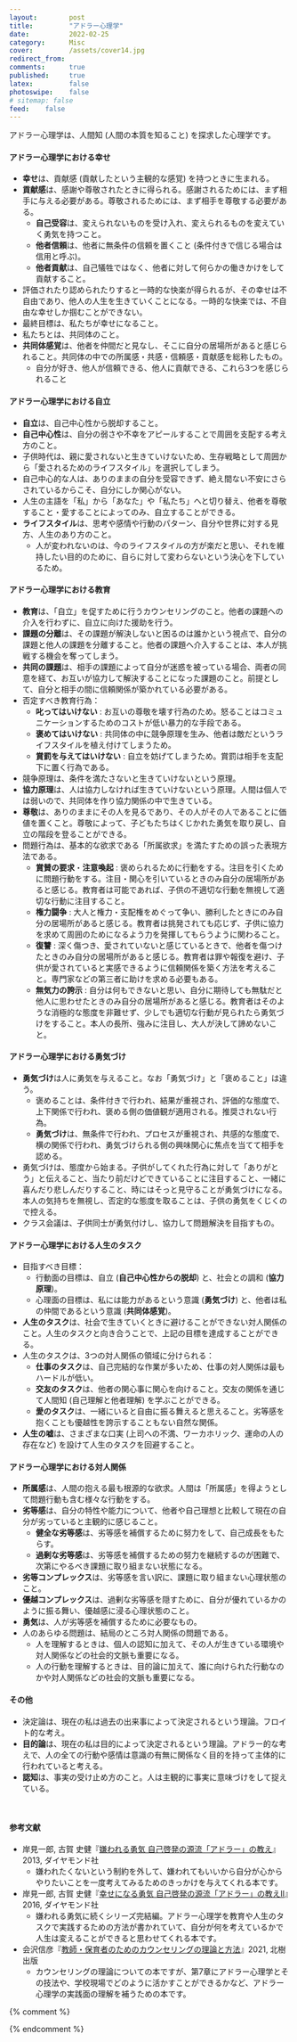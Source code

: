 ```yaml
---
layout:        post
title:         "アドラー心理学"
date:          2022-02-25
category:      Misc
cover:         /assets/cover14.jpg
redirect_from:
comments:      true
published:     true
latex:         false
photoswipe:    false
# sitemap: false
feed:    false
---
```


アドラー心理学は、人間知 (人間の本質を知ること) を探求した心理学です。

#### アドラー心理学における幸せ
- **幸せ**は、貢献感 (貢献したという主観的な感覚) を持つときに生まれる。
- **貢献感**は、感謝や尊敬されたときに得られる。感謝されるためには、まず相手に与える必要がある。尊敬されるためには、まず相手を尊敬する必要がある。
  - **自己受容**は、変えられないものを受け入れ、変えられるものを変えていく勇気を持つこと。
  - **他者信頼**は、他者に無条件の信頼を置くこと (条件付きで信じる場合は信用と呼ぶ)。
  - **他者貢献**は、自己犠牲ではなく、他者に対して何らかの働きかけをして貢献すること。
- 評価されたり認められたりすると一時的な快楽が得られるが、その幸せは不自由であり、他人の人生を生きていくことになる。一時的な快楽では、不自由な幸せしか掴むことができない。
- 最終目標は、私たちが幸せになること。
- 私たちとは、共同体のこと。
- **共同体感覚**は、他者を仲間だと見なし、そこに自分の居場所があると感じられること。共同体の中での所属感・共感・信頼感・貢献感を総称したもの。
  - 自分が好き、他人が信頼できる、他人に貢献できる、これら3つを感じられること

#### アドラー心理学における自立
- **自立**は、自己中心性から脱却すること。
- **自己中心性**は、自分の弱さや不幸をアピールすることで周囲を支配する考え方のこと。
- 子供時代は、親に愛されないと生きていけないため、生存戦略として周囲から「愛されるためのライフスタイル」を選択してしまう。
- 自己中心的な人は、ありのままの自分を受容できず、絶え間ない不安にさらされているからこそ、自分にしか関心がない。
- 人生の主語を「私」から「あなた」や「私たち」へと切り替え、他者を尊敬すること・愛することによってのみ、自立することができる。
- **ライフスタイル**は、思考や感情や行動のパターン、自分や世界に対する見方、人生のあり方のこと。
  - 人が変われないのは、今のライフスタイルの方が楽だと思い、それを維持したい目的のために、自らに対して変わらないという決心を下しているため。

#### アドラー心理学における教育
- **教育**は、「自立」を促すために行うカウンセリングのこと。他者の課題への介入を行わずに、自立に向けた援助を行う。
- **課題の分離**は、その課題が解決しないと困るのは誰かという視点で、自分の課題と他人の課題を分離すること。他者の課題へ介入することは、本人が挑戦する機会を奪ってしまう。
- **共同の課題**は、相手の課題によって自分が迷惑を被っている場合、両者の同意を経て、お互いが協力して解決することになった課題のこと。前提として、自分と相手の間に信頼関係が築かれている必要がある。
- 否定すべき教育行為：
  - **叱ってはいけない** : お互いの尊敬を壊す行為のため。怒ることはコミュニケーションするためのコストが低い暴力的な手段である。
  - **褒めてはいけない** : 共同体の中に競争原理を生み、他者は敵だというライフスタイルを植え付けてしまうため。
  - **賞罰を与えてはいけない** : 自立を妨げてしまうため。賞罰は相手を支配下に置く行為である。
- 競争原理は、条件を満たさないと生きていけないという原理。
- **協力原理**は、人は協力しなければ生きていけないという原理。人間は個人では弱いので、共同体を作り協力関係の中で生きている。
- **尊敬**は、ありのままにその人を見るであり、その人がその人であることに価値を置くこと。尊敬によって、子どもたちはくじかれた勇気を取り戻し、自立の階段を登ることができる。
- 問題行為は、基本的な欲求である「所属欲求」を満たすための誤った表現方法である。
  - **賞賛の要求**・**注意喚起** : 褒められるために行動をする。注目を引くために問題行動をする。注目・関心を引いているときのみ自分の居場所があると感じる。教育者は可能であれば、子供の不適切な行動を無視して適切な行動に注目すること。
  - **権力闘争** : 大人と権力・支配権をめぐって争い、勝利したときにのみ自分の居場所があると感じる。教育者は挑発されても応じず、子供に協力を求めて周囲のためになるよう力を発揮してもらうように関わること。
  - **復讐** : 深く傷つき、愛されていないと感じているときで、他者を傷つけたときのみ自分の居場所があると感じる。教育者は罪や報復を避け、子供が愛されていると実感できるように信頼関係を築く方法を考えること。専門家などの第三者に助けを求める必要もある。
  - **無気力の誇示** : 自分は何もできないと思い、自分に期待しても無駄だと他人に思わせたときのみ自分の居場所があると感じる。教育者はそのような消極的な態度を非難せず、少しでも適切な行動が見られたら勇気づけをすること。本人の長所、強みに注目し、大人が決して諦めないこと。

#### アドラー心理学における勇気づけ
- **勇気づけ**は人に勇気を与えること。なお「勇気づけ」と「褒めること」は違う。
  - 褒めることは、条件付きで行われ、結果が重視され、評価的な態度で、上下関係で行われ、褒める側の価値観が適用される。推奨されない行為。
  - **勇気づけ**は、無条件で行われ、プロセスが重視され、共感的な態度で、横の関係で行われ、勇気づけられる側の興味関心に焦点を当てて相手を認める。
- 勇気づけは、態度から始まる。子供がしてくれた行為に対して「ありがとう」と伝えること、当たり前だけどできていることに注目すること、一緒に喜んだり悲しんだりすること、時にはそっと見守ることが勇気づけになる。本人の気持ちを無視し、否定的な態度を取ることは、子供の勇気をくじくので控える。
- クラス会議は、子供同士が勇気付けし、協力して問題解決を目指すもの。

#### アドラー心理学における人生のタスク
- 目指すべき目標：
  - 行動面の目標は、自立 (**自己中心性からの脱却**) と、社会との調和 (**協力原理**)。
  - 心理面の目標は、私には能力があるという意識 (**勇気づけ**) と、他者は私の仲間であるという意識 (**共同体感覚**)。
- **人生のタスク**は、社会で生きていくときに避けることができない対人関係のこと。人生のタスクと向き合うことで、上記の目標を達成することができる。
- 人生のタスクは、3つの対人関係の領域に分けられる：
  - **仕事のタスク**は、自己完結的な作業が多いため、仕事の対人関係は最もハードルが低い。
  - **交友のタスク**は、他者の関心事に関心を向けること。交友の関係を通じて人間知 (自己理解と他者理解) を学ぶことができる。
  - **愛のタスク**は、一緒にいると自由に振る舞えると思えること。劣等感を抱くことも優越性を誇示することもない自然な関係。
- **人生の嘘**は、さまざまな口実 (上司への不満、ワーカホリック、運命の人の存在など) を設けて人生のタスクを回避すること。

#### アドラー心理学における対人関係
- **所属感**は、人間の抱える最も根源的な欲求。人間は「所属感」を得ようとして問題行動も含む様々な行動をする。
- **劣等感**は、自分の特性や能力について、他者や自己理想と比較して現在の自分が劣っていると主観的に感じること。
  - **健全な劣等感**は、劣等感を補償するために努力をして、自己成長をもたらす。
  - **過剰な劣等感**は、劣等感を補償するための努力を継続するのが困難で、次第にやるべき課題に取り組まない状態になる。
- **劣等コンプレックス**は、劣等感を言い訳に、課題に取り組まない心理状態のこと。
- **優越コンプレックス**は、過剰な劣等感を隠すために、自分が優れているかのように振る舞い、優越感に浸る心理状態のこと。
- **勇気**は、人が劣等感を補償するために必要なもの。
- 人のあらゆる問題は、結局のところ対人関係の問題である。
  - 人を理解するときは、個人の認知に加えて、その人が生きている環境や対人関係などの社会的文脈も重要になる。
  - 人の行動を理解するときは、目的論に加えて、誰に向けられた行動なのかや対人関係などの社会的文脈も重要になる。

#### その他
- 決定論は、現在の私は過去の出来事によって決定されるという理論。フロイト的な考え。
- **目的論**は、現在の私は目的によって決定されるという理論。アドラー的な考えで、人の全ての行動や感情は意識の有無に関係なく目的を持って主体的に行われていると考える。
- **認知**は、事実の受け止め方のこと。人は主観的に事実に意味づけをして捉えている。

<br>

#### 参考文献
- 岸見一郎, 古賀 史健『[嫌われる勇気 自己啓発の源流「アドラー」の教え](https://amzn.to/3KAFOCB)』2013, ダイヤモンド社
  - 嫌われたくないという制約を外して、嫌われてもいいから自分が心からやりたいことを一度考えてみるためのきっかけを与えてくれる本です。
- 岸見一郎, 古賀 史健『[幸せになる勇気 自己啓発の源流「アドラー」の教えII](https://amzn.to/3Geb1bV)』2016, ダイヤモンド社
  - 嫌われる勇気に続くシリーズ完結編。アドラー心理学を教育や人生のタスクで実践するための方法が書かれていて、自分が何を考えているかで人生は変えることができると思わせてくれる本です。
- 会沢信彦『[教師・保育者のためのカウンセリングの理論と方法](https://amzn.to/3M9JxI7)』2021, 北樹出版
  - カウンセリングの理論についての本ですが、第7章にアドラー心理学とその技法や、学校現場でどのように活かすことができるかなど、アドラー心理学の実践面の理解を補うための本です。


{% comment %}
<!--

---

## 『嫌われる勇気』

### 第１夜　トラウマを否定せよ

* 知られざる「第３の巨頭」
  - アドラー心理学は、オーストリア出身の精神科医のアルフレッド・アドラーが20世紀初頭に創設した心理学
  - アドラーは、フロイトやユングと並ぶ三大巨頭

* なぜ「人は変われる」なのか
  - 決定論は、現在の私は過去の出来事によって決定されるという理論
  - 決定論では、原因が結果を支配するため、現在と未来は全て過去の出来事によって決定済みで変えることはできない
  - **目的論**は、現在の私は目的によって決定されるという理論
  - 目的論では、目的が結果を支配するため、現在と未来を変えることができる

* トラウマは、存在しない
  - アドラー心理学は、トラウマを明確に否定している
  - 決定論では、過去のトラウマが現在の私を苦しめていると解釈する
    - 例：虐待を受けて社会に適合できないから、引きこもる
  - **目的論**では、現在の私の生きる目的のために、過去の経験にトラウマという意味を与えたと解釈する
    - 例：家族から丁寧に慎重に扱われたいという目的のために、引きこもりを続けている

* 人は怒りを捏造する
  - 目的論に従うと、怒るという行為は「原因があったから怒る」ではなく、「相手よりも優位に立ちたい目的のために怒る」と解釈する
  - 優位に立ちたい（マウントを取りたい）という目的のために、怒りという感情を捏造したと解釈する

* 過去に支配されない生き方
  - 現在の私のあり方は、過去の出来事への意味付け（解釈の内容）によって決まる
  - フロイト的な原因論に縛られてはいけない

* ソクラテスとアドラー
  - ソクラテスは、著作を1冊も残さなかったが、アテナイの人々と議論を重ねた。弟子のプラトンは、その哲学を著作という形で後世に残した
  - アドラーは、著述活動に関心を示さず、ウィーンのカフェで人々と対話したり、ディスカッションをすることを好んだ
  - 答えは誰かに教えてもらうものではなく、自分の手で導き出すもの

* あなたは「このまま」でいいのか
  - 幸せを実感できていないなら、一歩前に踏み出す必要がある
  - 大切なのはなにが与えられているかではなく、与えられたものをどう使うか

* あなたの不幸は、あなた自身が「選んだ」もの
  - 目的論に従うと、現在の私の目的のために、不幸であることを選んだと解釈する

* 人は常に「変わらない」という決心をしている
  - **ライフスタイル**は、アドラー心理学で性格や気質、人生のあり方のこと。広い意味で世界や自分のことをどう見ているかを表す
  - 人が変われないのは、今のライフスタイルの方が楽だと思い、それを維持したい目的のために、自らに対して変わらないという決心を下しているため

* あなたの人生は「いま、ここ」で決まる
  - ライフスタイルを変えるためには勇気が必要
  - 今後の人生をどう生きるかの意思決定に、これまでの人生の出来事は関係ない

### 第２夜 すべての悩みは対人関係

* なぜ自分のことが嫌いなのか
  - 目的論に従うと、人間関係で傷つくことを避けるために、自分のことを嫌いになる
  - 可能性の中に生きること（もし〇〇だったら〜と考えること）は、失敗や傷つくことを避けるための目的になる
  - 勇気づけは、今の自分を受け入れて前に進む勇気を与えるアプローチのこと

* すべての悩みは「対人関係の悩み」である
  - 個人だけで完結する悩みは存在しない
  - 全ての問題は人間関係に帰着する

* 劣等感は、主観的な思い込み
  - 問題点だと思っている部分への意味付けと、価値の与え方という主観的な解釈によって。劣等感が生まれる

* 言い訳としての劣等コンプレックス
  - **優越性の追求**は、向上したいと願うことや、理想の状態を追求すること
  - **劣等感**は、理想に到達していない自分に対する感覚
  - 劣等感は、努力や成長の促進剤になる場合もある
  - コンプレックスは、複雑に絡み合った倒錯的な（本来とは反対の）心理状態のこと
  - **劣等コンプレックス**は、劣等感を言い訳として使う心理状態のこと
    - 例：どうせ頑張ったところで、と思って諦めてしまうこと
  - 見かけの因果律は、本来因果関係がないところに重大な因果関係の意味付けをすること。自らを納得させるために使う
  - 目的論に従うと、学歴が低いから成功できないのではなく、失敗したくないという目的のために成功をしないことを選んでいると解釈する。
  - 失敗するのが怖い、努力をしたくない、趣味の時間を犠牲にしてまで変わりたくない、などのライフスタイルを変える勇気がないため、多少の不満や不自由があっても成功しないことを目的とした方が楽と感じる

* 自慢する人は、劣等感を感じている
  - 劣等感がある時に、欠如した部分を埋める努力と成長をする勇気がないと、劣等コンプレックスになってしまう
  - **優越コンプレックス**は、劣等コンプレックスから抜けるために、自分が優れているかのように振る舞い優越感に浸ること
    - 自分が特別な存在であるかのように見せつける
    - 経歴詐称や、過度なブランド信仰、自分の手柄の自慢したがる人、過去の栄光にすがる人
  - 自分を大きく見せる人は、他人の価値観や他人の人生を生きている
  - 不幸自慢は、不幸であることによって特別であろうとすること

* 人生は他者との競争ではない
  - 優越性の追求は、競争ではなく、自ら一歩前に踏み出す意思 (勇気) のこと
  - 健全な劣等感は、他人との比較ではなく、理想の自分との比較から生まれる

* 「お前の顔を気にしているのはお前だけ」
  - 競争をする限り、対人関係の悩みから逃れられない
  - 実際は周りは自分を気にしていない

* 権力争いから復讐へ
  - 権力争いを通じて、気に食わない相手を屈服させるために、相手を非難・挑発していると解釈する
  - 権力争いで勝ったとしても復讐が始まる
    - 例：親を困らせる目的のために問題行為をする

* 非を認めることは「負け」じゃない
  - 目先の勝ち負けではなく、自分を正して自分を変えるために、負けるという選択をする

* 直面する「人生のタスク」をどう乗り越えるか
  - **行動面の目標**は、**自立すること(自己中心性からの脱却)**と、**社会と調和して暮らせること(協力原理)**
  - **心理面の目標**は、**私には能力があるという意識(勇気づけ)**と、**人々は私の仲間であるという意識(共同体感覚)** を持つこと
  - 行動面と心理面の目標は、人生のタスクと向き合うことで達成できる
  - 人生のタスクは、仕事のタスクと交友のタスクと愛のタスクをまとめたもの
    - 人生のタスクは、全て対人関係に帰着する

* 赤い糸と頑強な鎖
  - 仕事のタスクは、自己完結的な作業が多いため、仕事の対人関係は最もハードルが低い
  - 交友のタスクは、仕事のような強制力がないため、仕事のタスクよりもハードルが高い
  - 愛のタスクは、一緒にいると自由に振る舞えると思えること。劣等感を抱くことも優越性を誇示することもない自然な関係

* 「人生の噓」から目を逸らすな
  - 目的論に従えば、Aさんとの対人関係を回避するために、Aさんの欠点を後から見つけていると解釈する
  - **人生の嘘**は、さまざまな口実を設けて人生のタスクを回避しようとする状態のこと

* 所有の心理学から使用の心理学へ
  - なにが与えられているかではなく、与えられたものをどう使うか
  - 所有の心理学は、フロイト的な原因論であり、決定論に帰着する
  - 使用の心理学は、アドラー心理学で、全てはその人が決めている
  - 自らのライフサイクルは、自分の手で選ぶことができる

### 第３夜 他者の課題を切り捨てる

* 承認欲求を否定する
  - アドラー心理学では、他人から承認を求めることを明確に否定している

* 「あの人」の期待を満たすために生きてはいけない
  - 他人からの承認を求めるのは賞罰教育の影響によるもの
  - 我々は他人の期待を満たすために生きているのではない
  - 他人からの評価ばかり気にしていると、他人の人生を生きることになる

* 「課題の分離」とはなにか
  - **課題の分離**は、問題点があるときに、その問題点や課題は誰のものかという視点から、他人の課題には踏み込まないようにする
  - 自分の課題に他人が入ってくることで、人間関係のトラブルが発生する
  - 課題を回避する選択によってもたらされる結末を引き受けるのは誰か？と問うことで誰の課題なのかを明確にする
  - 他人の課題に踏み込むのは、世間体や見栄、支配欲などの自分の目的のため
  - 「あなたのため」と言いながら実は私のためにやっているという欺瞞
  - 変わることを強制しても反発されるだけ
  - 自分を変えることができるのは自分だけ

* 他者の課題を切り捨てよ
  - 相手が希望通りに動かなくても信じること・愛すること
  - 他人の課題を抱えないことで自由に生きることができる

* 対人関係の悩みを一気に解消する方法
  - 自分の信じる最善の道を選ぶこと
  - その選択をどう評価するかは他人の課題で、自分はどうすることもできない
  - 他人の視線が気になる、他人の評価が気になる、などの承認欲求を求めて止まない人は、課題の分離ができていない
  - 目的論に従えば、嫌な上司だから仕事ができないではなく、仕事をしたくないから嫌な上司を作り出していると解釈する（人生の嘘の一種）
  - 他人の課題には介入せず、自分の課題には介入させないことが、対人関係の悩みを解消するための視点になる

* 「ゴルディオスの結び目」を断て
  - 課題の分離は、対人関係の問題解消のための入口にすぎない
  - 対人関係の見返りに縛られてはいけない
  - 他者の課題に介入した方がその時点では問題が早く解決するかもしれないが、課題を取り上げられた人は何も学ばなくなり、人生のタスクに立ち向かう勇気がなくなってしまう
  - 困難に直面することを教えられなかった子供たちは、あらゆる困難を避けようとするだろう
  - アドラー心理学は、原因論とトラウマも否定し、目的論で解釈し、全ての悩みは対人関係に帰着すると考え、承認欲求を求めない

* 承認欲求は不自由を強いる
  - 他者の期待に応えるように生きるのは、自分の人生を他人任せにしているので、楽に感じる
  - 自分の道を自分で決めようとすれば、当然迷いが出る
  - 他者からの承認を選ぶのか、それとも承認なき自由の道を選ぶのか
  - 承認欲求によって誰からも嫌われたくないと考え、他者の期待や評価を気にするのは、生きる道しるべになるかもしれないが、これは非常に不自由な生き方

* ほんとうの自由とはなにか
  - 傾向性は、本能的・衝動的な欲望のこと。他者から嫌われたくないと思う欲望など
  - 傾向性を満足させることが自由ではない
  - **自由とは、他者から嫌われること**
    - 全ての悩みは対人関係に帰着するが、一人で生きることはできない
    - 他者から嫌われないように生き、承認欲求を満たすことは不自由な生き方
    - 自由に生きたいのであれば、他人に嫌われるというコストが伴う
    - 他者の評価を気にせず、他者から嫌われることを恐れず、承認されないと言う不安も恐れないことで、自分の生き方を貫くことができる

* 対人関係のカードは、「わたし」が握っている
  - 目的論に従えば、その人と関わりたくないから、その人の欠点や自身の過去のトラウマを持ち出していると解釈する
  - 課題の分離において、他人を操作することはできないことを念頭に置く
  - 承認欲求を求めなければ、関係改善のカードは常に私自身が握っている

### 第４夜 世界の中心はどこにあるか

* 個人心理学と全体論
  - アドラー心理学の正式名称は、個人心理学 (Individual Psychology)
  - 個人 (Individual) は、分割できないという意味を持つ
  - アドラー心理学では、身体の症状と心（精神）を切り離して考えることはしない
  - 全体論は、人間をこれ以上分割できない存在として捉え、「全体としての私」を考えること

* 対人関係のゴールは「共同体感覚」
  - **共同体感覚** (Soscial Interest) は、他者を仲間と見なしてそこに自分に居場所があると感じられること
  - アドラー心理学の「共同体」は、家庭、学校、職場、地域社会だけではなく、国家や人類や、時間軸における過去から未来、動植物や無生物も含まれる
  - 自己への執着 (Self Interest) を他者への関心 (Social Interest) に切り替える

* なぜ「わたし」にしか関心がないのか
  - 課題の分離ができていないと承認欲求に囚われてしまう
  - 承認欲求に囚われている人は、自己中心的である
  - 「私に関心がある」は言い換えれば「他者からどう見られているかを気にしている」ことになる

* あなたは世界の中心ではない
  - 他者は私のために何かをしてくれる人ではない
  - 他者はあなたの期待を満たすために生きているのではない
  - あなたは共同体の一部であって中心ではない
  - 所属感は、共同体に対して積極的にコミットすることで得られる。つまり、人生のタスクに立ち向かうこと
  - 共同体へコミットするには、私は他者に何を与えられるかを考える必要がある

* より大きな共同体の声を聴け
  - 共同体の範囲は、無限大になることができる
  - 自分が所属している共同体よりも、もっと別の共同体があり、もっと大きな共同体があることを認識すべき
  - 対人関係の中で困難にぶつかったときは、より大きな共同体の声を聴くこと
    - 例：学校の共同体のコモンセンス (共通感覚) で物事を判断せず、人間社会などのより大きな共同体のコモンセンスに従う

* 叱ってはいけない、褒めてもいけない
  - 褒める行為には、能力のある人が能力のない人に下す評価という側面がある（無意識に上下関係を作っている）
  - 叱る行為も同様に上下関係を作っている
  - 褒めることも叱ることも、人を操作することが目的にある
  - アドラー心理学では、あらゆる縦の関係を否定し、全ての対人関係を横の関係とすることを提唱している

* 「勇気づけ」というアプローチ
  - 対人関係を縦の関係で捉え、相手を自分より低く見ていると、他者の課題に介入してしまう
  - 介入ではなく援助をする
    - 例：「勉強しなさい」や「良い大学に行きなさい」は他者の課題への介入
    - 例：自分は勉強ができると自信を持たせ、自分の力で課題に立ち向かっていけるように働きかけるのは援助
  - 馬を水辺に連れて行くことはできるが、水を飲ませることはできない、というアプローチをとる
  - **勇気づけ**は、横の関係に基づく援助のこと
  - 褒められることで、自分には能力がないという考えを形成してしまう
  - 褒めてもらうことに喜びを感じるのは、縦の関係に満足し、自分には能力がないことを認めているのと同じ
  - 褒めてもらうことが目的になると、他者の評価や価値観に合わせた不自由な生き方になる

* 自分には価値があると思えるために
  - 横の関係に基づいて感謝の言葉を伝えること
  - 縦の関係に基づいた他者の評価はしないこと
  - 感謝の言葉を聞いたとき、他者に貢献できたと感じることができる
  - 私は共同体にとって有益だと思えたときに、自らの価値を感じることができる
  - 自分に価値があることを自覚できたときに、勇気を持つことができる

* ここに存在しているだけで、価値がある
  - 他者の価値は、何をしたかという行為で見るのではなく、そこに存在していることに価値がある
  - つまり、生きているだけで誰かの役に立っている

* 人は「わたし」を使い分けられない
  - 人に応じて縦の関係と横の関係を使い分けることはできない
  - 意識の上では対等であること
  - 場の空気を読んで縦の関係に従事することは、自身の責任を回避しようとする無責任な行動

### 第5夜 「いま、ここ」を真剣に生きる

* 過剰な自意識が、自分にブレーキをかける
  - まずは私について理解する。次に対人関係を考える。最後に大きな共同体が見えてくる
  - 人は誰でも他者への関心より、自分への関心を持っている
  - 自意識過剰になると、失敗することが怖くなり、躊躇してしまう

* 自己肯定ではなく、自己受容
  - 自己への執着を他者への関心に切り替え、共同体感覚を持てるようになること
  - そのために必要なのが、自己受容と、他者信頼、他者貢献の3つ
  - 自己肯定は、できないのに「私はできる」と暗示をかけること
    - 自己肯定は、優越コンプレックスにつながる発想で、自らに嘘をつく生き方
  - **自己受容**は、できない自分を受け入れた上でどうすれば良いかを考えること
  - 自己受容では、変えられるものと変えられないものを見極め、変えられるものに注目する
  - 変えられないものを受け入れ、変えられるものは変えていく勇気を持つこと

* 信用と信頼はなにが違うのか
  - **信用**は、条件付きで信じること
  - **信頼**は、無条件で信じること
  - 信頼の対義語は懐疑
  - 懐疑による対人関係や性悪説からは、前向きな対人関係を築くことはできない
  - **他者信頼**に基づいて無条件の信頼を置くことで、深い関係を築くことができる

* 仕事の本質は、他者への貢献
  - **他者貢献**は、仲間である他者に対して何らかの働きかけをして貢献すること
  - 他者貢献は自己犠牲ではない
  - 社会に過度に適応した人は、自分の人生を犠牲にしてしまう
  - 労働は金銭を稼ぐ手段ではなく、共同体にコミットし、他者貢献をすること

* 若者は大人よりも前を歩いている
  - 他者が私に何をしてくれるかではなく、私が他者に何をできるかを考え、実践すること
  - ライフスタイルを変えるためには、それまで生きてきた年数の半分が必要になる
  - 縦の関係に従属することなく、嫌われることを恐れないで、自由に進む

* ワーカホリックは人生の嘘
  - 対人関係の中で不愉快な思いにさせられることがあっても、攻撃してくるその人に問題があるだけで、みんなが悪いわけではない
  - 神経病的なライフスタイルを持った人は、「みんな」「いつも」「全て」といった言葉を使いがち
  - 人生の調和を欠いた生き方は、物事の一部分だけを見て全体を判断する生き方
  - ワーカホリック（仕事中毒）の人は、仕事を口実に他の責任を回避している

* 人はいま、この瞬間から幸せになることができる
  - 人にとって最大の不幸は、自分を好きになれないこと
  - その解決策は、私は共同体にとって有益である、私は誰かの役に立っていると思い、自らに価値があることを実感させること
  - 他者貢献は、目に見える貢献ではなくても構わない。主観的な感覚である「貢献感」を持てれば良い
  - つまり、**幸福とは貢献感**である
  - 承認欲求は、貢献感を得るための手近な手段だが、承認欲求を通して得られた貢献感には自由がない
  - 共同体感覚を持つことで、自己受容や他者信頼、他者貢献ができ、自由を選びながら貢献感を得ることができる

* 「特別な存在」でありたい人が進む、ふたつの道
  - 多くの子供たちは、最初の時点で特別によくあろうとする
  - 具体的には、親の言うことを守り、社会性を持った振る舞いをし、勉強などに精を出すことで、親から認めてもらおうとする
  - 特別によくあることができなかった場合、特別に悪くあろうとする
  - 問題行為をし、他者の注目を集め、普通の状態から脱するのは、特別な存在になるため
  - 安直な優位性の追求は、健全な努力を回避したまま他者の注目を集めようとすること

* 普通であることの勇気
  - **自己受容**は、普通である自分を受け入れること
  - わざわざ自らの優越性を誇示する必要はない

* 人生とは連続する刹那である
  - 人生は点の連続
  - 我々は今ここにしか生きることができない
  - 人生は線ではない。キャリア設計や計画的な人生を進むことはできない

* ダンスするように生きる
  - いつも目の前の課題に取り組み、そしてふと周りを見渡した時にこんなところまで来たのかと気付かされる
  - 今この瞬間をダンスするように生き、今ここが充実していればそれで良い
  - 人生に目的地は存在しない

* 「いま、ここ」に強烈なスポットライトを当てよ
  - 過去にどんなことがあったかは、今ここの自分には関係ない
  - 未来にどんなことが起こるかは、今ここで考える必要はない
  - 今できることを真剣かつ丁寧にやっていく

* 人生最大の嘘
  - 人生最大の嘘は、今ここを真剣に生きないこと
  - 今ここから目を背け、過去と未来に囚われているのは、人生の嘘

* 無意味な人生に「意味」を与えよ
  - 一般的な人生の意味はない。人生の意味はあなたが自分自身に与えるもの



---

## 『幸せになる勇気』

### 第１部　悪いあの人、かわいそうなわたし

* アドラー心理学は宗教なのか
  - **宗教**は、物語によって世界を説明する
  - **哲学**は、抽象の概念によって世界を説明しようとする

* 教育の目標は「自立」である
  - アドラー心理学では、カウンセリングのことを治療ではなく再教育と呼ぶ
  - カウンセラーは、教育者である。逆も然り
  - 教育は、自立を促すためのもの
  - 教育者のすべきことは、他者の課題への介入でなく、自立に向けた援助
  - **人間知**は、人間の本性を知り、人間としてのあり方を理解するための知識
  - 人間知は、他者と交わる対人関係の実践から学ぶしかない

* 尊敬とは「ありのままにその人を見る」こと
  - 教育、指導、援助は**自立させる**という目標を持つ
  - 教える側が教えられる側を尊敬することで、良好な対人関係が生まれ、伝えたい言葉も届く
  - **尊敬**とは、ありのままにその人を見るであり、その人がその人であることに価値を置くこと
  - 尊敬によって、子どもたちはくじかれた勇気を取り戻し、自立の階段を登り始める

* 「他者の関心事」に関心を寄せよ
  - 他人への関心は、共同体感覚という概念とより具体的に説明した言葉
  - 他者への関心は、他者の関心事に関心を寄せることから始まる
  - 教育者が価値があると思っているものを、子供に押し付けてはいけない
  - 他者の目で見て、他者の耳で聞き、他者の心で感じること

* もしも「同じ種類の心と人生」を持っていたら
  - 我々は自らが意味付けした主観的な世界で生きている
  - 「世界がどうであるか」ではなく「世界をどう見るか」
  - **共感**は、他者の立場に立って想像すること
  - 共感は、他者に寄り添うときの技術・態度

* 勇気は伝染し、尊敬も伝染する
  - 自分が身をもって尊敬することを実践して、生徒に尊敬を教える
  - 臆病は伝染し、勇気も伝染する
  - 尊敬は、あらゆる対人関係の第一歩

* 「変われない」ほんとうの理由
  - 変われないのは、本当は変わりたくないから
  - どんなに苦しくともこのままでいいのだと思いたいと思ってしまう
  - 現状を肯定するために、不幸だった過去をも肯定するようになってしまう

* あなたの「いま」が過去を決める
  - 歴史は、時の権力者の正当性を証明するために作られた本
  - 人は私という物語の作者であり、今の私の正当性を証明するために、自由自在に書き換えられていく
  - 目的に合う出来事だけを選択し、目的に反する出来事は消去している

* 悪いあの人、かわいそうなわたし
  - 不幸に彩られた過去を自ら必要としている人は、過去やトラウマに縛られてしまう
  - カウンセリングで使う三角柱には「悪いあの人」「かわいそうな私」「これからどうするか」の3つの言葉が書かれている
  - 一般的な相談は「悪いあの人」か「かわいそうな私」の2つしかない

* アドラー心理学に「魔法」はない
  - 相談に対して同調すれば、一時的な癒しは得られるが、本質の解決にはつながらない
  - これからどうするかを考え、建設的な尊敬に基づく人間知の心理学


### 第２部　なぜ「賞罰」を否定するのか

* 教室は民主主義国家である
  - 学級のルールは、主権者たる生徒たちの合議に基づいて制定すること
  - 先生の独断でルールを制定すると、反発が出る

* 叱ってはいけない、ほめてもいけない
  - その行為が良くないことだと知らない場合がある
  - 攻撃性や残虐性ではなく、無知がもたらした罪も存在する
  - 知らないのであれば教えれば良い。そこに叱責の言葉は不要

* 問題行動の「目的」はどこにあるか
  - 問題行動の第一段階は「**賞賛の要求**」
    - 良いことを行うではなく、褒めてもらうことが目的になってしまう
    - 褒めてくれなければ適切な行動をしない
    - 罰を与える人がいなければ不適切な行動もする
  - 問題行動の第二段階は「**注意喚起**」
    - 褒められなくてもいいから、とにかく目立とうとする
    - できない子を演じることで注目を集め、特別な地位を得ようとする

* わたしを憎んでくれ！　見捨ててくれ！
  - 問題行動の第三段階は「**権力争い**」
    - 親や教師を汚い言葉で罵って挑発する。反抗する
    - 挑発に乗って同じ土俵に立ってはいけない
  - 問題行動の第四段階は「**復讐**」
    - 私を認めてくれなかった、愛してくれなかった人への復讐
    - 愛してくれないなら、憎悪という感情で私を注目してほしい
    - ストーカー行為は典型的な復讐の例
    - 自傷行為や引きこもりも復讐の一種
  - 問題行動の第五段階は「**無能の証明**」
    - 頑張って失敗するくらいなら、最初からできるはずがないと諦めた方が楽と思う
    - 自分が無能であることを証明し、愚者を演じ、何事にも無気力になり、課題に取り組まなくなる
    - 一言目は「僕は馬鹿だから」

* 「罰」があれば、「罪」はなくなるか
  - 怒られても、叱れれるような特別なことをしたという達成感が生まれる

* 暴力という名のコミュニケーション
  - 喧嘩の原因ではなく、喧嘩の目的に注目し、これからどうするかを考えること
  - 暴力は、コミュニケーションをめんどくさがり、議論に勝ち目がないときの最後の選択

* 怒ることと叱ることは、同義である
  - 生徒と言葉でコミュニケーションすることを煩わしく感じ、手っ取り早く服従させようとして叱っている
  - 暴力的な力の行使によって相手を押さえつけようとするのは、怒ることも叱ることも同じ
  - 叱る行為の方が、善いことをしているという意識がある分、悪質だと言える
  - 親や教育者は、裁判官の立場を放棄すること
  - 教育者はカウンセラーであり、カウンセリングは再教育のこと
  - 叱責を受けたとしても、コミュニケーションを取ることを回避するために叱るという手段を選んでいる、と解釈する

* 自分の人生は、自分で選ぶことができる
  - 我々は能力が足りないのではなく、能力を使う勇気が足りていない
  - **自立**とは、自分の理性を使う勇気を持つこと
  - 他者の指示を仰いで生きていた方が楽に感じてしまう
  - 周囲の大人は、自分の支配下に置いておくために、自立しないように手を尽くす
  - その結果、自分では何も決められない子供になってしまう
  - 親や教育者は、子供や生徒との縦の関係を崩されないようにするために、無意識的に生徒に自立されることが恐いと感じている
  - 子供を支配するのは、自らの保身のため
  - 教育では、常に子供たちの「自立」という目標を掲げてないといけない
  - カウンセリングするときは、相談者を「依存」と「無責任」の地位に置かないように注意する
    - 依存：先生のおかげで改善しました、というのは本当の意味での教育には失敗している
  - 生徒からの感謝を期待せず、生徒の自立に貢献できたという貢献感を持つことが、教育の中の幸せになる
  - 教育者のあるべき姿：
    - 子供たちの決断を尊重し、その決断を援助すること
    - いつでも援助する用意があることを伝え、近すぎない、援助ができる範囲で見守ること
    - 自分の人生や日々の行いは、全て自分で決定するものだと教えること
    - 決めるために必要な知識や経験があれば、それを提供すること
    - 自分の人生は自分で選ぶことができる、ということを教えること


### 第３部　競争原理から協力原理へ

* 「ほめて伸ばす」を否定せよ
  - 褒めることは能力のある人が能力のない人に下す評価であり、その目的は操作である

* 褒賞が競争を生む
  - 民主主義が確立されていない共同体では、善悪のあらゆるルールがリーダーの一存によって決定する
  - 独裁的なリーダが受け入れられるのは、苛烈な賞罰が存在するから
  - 人々は褒められることと叱られないことを目的として従っているだけ
  - 褒めることによって、共同体は褒章をめざした競争原理に支配されてしまう
  - 子供たちは「他者は全て敵である」というライフスタイルを身につけてしまう

* 共同体の病
  - 民主主義的な共同体は、競争原理ではなく協力原理に基づいて運営される
  - 「人々は私の仲間である」というライフスタイルを身につける
  - **協力原理**は、横の関係に基づく民主主義の心理学

* 人生は「不完全」からはじまる
  - 子供時代は必ず劣等感を抱えて生きている
  - 心理面でのやりたいことと、肉体面でのできることにギャップがあるため
  - 人間はその弱さゆえに共同体を作り、協力関係の中に生きている

* 「わたしであること」の勇気
  - アドラー心理学では、人間の抱える最も根源的な欲求は「所属感」
  - 私の価値を他者に決めてもらうことは依存である
  - 私の価値を自ら決定することは自立である
  - 人と違うことに価値をおかず、私であることに価値を置くことが個性となる

* その問題行動は「あなた」に向けられている
  - アドラー心理学では、人間のあらゆる言動を対人関係の中で考える
  - 全ての言動にはそれが向けられる相手が存在する

* なぜ人は「救世主」になりたがるのか
  - おさらい：
    - 叱ってはいけない。叱ることは互いの尊敬を壊す行為だから。怒りや叱責は、コミュニケーションコストの低い未熟で暴力的な手段である
    - 褒めてはいけない。褒めることは共同体の中に競争原理を生み、他者は敵であるというライフスタイルを植え付けてしまうから
    - 賞罰を与えてはいけない。自立を妨げてしまうから。賞罰は相手を自分の支配下に置こうとする行為であり、それに頼るのは心のどこかで相手の自立を恐れている
  - 他者を救うことによって自らが救われようとすることは、優越コンプレックスの一種であり、「メサイア・コンプレックス」と呼ばれる

* 教育とは「仕事」ではなく「交友」
  - 職業人として相手と向き合うのではなく、一人の友人として向き合う


### 第４部　与えよ、さらば与えられん

* すべての喜びもまた、対人関係の喜びである
  - 全ての悩みは、対人関係の悩みである
  - 社会の中で衝突、競争、嫉妬、孤独、劣等感などの様々な苦悩にさらされる
  - しかし、全ての喜びもまた、対人関係の喜びである
  - だから人生のタスクに立ち向かわなければならない
  - 他者の目で見て、他者の耳で聞き、他者の心で感じることを学ぶ
  - 交友の関係を通して人間知を学び、潜在的に持っている共同体感覚を掘り起こす

* 「信用」するか？「信頼」するか？
  - 仕事の関係は信用の関係（条件付きで信じること）、交友の関係は信頼の関係（条件なしで信じること）
  - 尊敬していない相手のことは信頼できない。尊敬することは信頼することである

* なぜ「仕事」が、人生のタスクになるのか
  - 仕事は、地球という厳しい自然環境を生き抜くための生産手段
  - 人類は身体的劣等性を補完するために「分業」という生存戦略を取っている
  - 分業をするために社会を形成している。つまり、仕事は対人関係の課題である
  - 他者と分業するためには、その人のことを信じなければならない

* いかなる職業にも貴賤はない
  - 分業社会においては「利己」を極めると、結果として「利他」につながっていく
    - 自分の得意なスキルや専門技術を高めて、分業システムに貢献する
    - 建設的なギブ・アンド・テイクが働いている
  - 分業システムでは、利己心 (他人より自分の利益を優先する心) を追求した先に、他者貢献が存在する
  - 全ての仕事は、共同体の誰かがやらないといけないため、職業に貴賎 (優劣) はない
  - **人間の価値**は、どんな仕事に従事しているかではなく、その仕事にどんな態度で取り組むかによって決まる

* 大切なのは「与えられたものをどう使うか」
  - 出会いや仲間に恵まれていないのではなく、ただ仲間を作ろうとしていないだけ
  - どんな相手であっても尊敬を寄せて信じることはできる。できないのは勇気が足りないだけ

* あなたに親友は何人いるか
  - 対人関係を築かないのは、傷つくことを避けているだけ
  - **親友**とは、無条件の信頼を寄せられる人のこと

* 先に「信じる」こと
  - 信じることは、何でも鵜呑みにすることではない
  - 嘘をついてしまうその人ごと信じること
  - 人は自分のことを信じてくれる人の言葉しか信じないため

* 人と人とは、永遠にわかり合えない
  - 自分を愛することができなければ、他者を愛することはできない
  - 自分を信じることができなければ、他者を信じることはできない
  - 自己中心的な人は、ありのままの自分を受容できず、絶え間ない不安にさらされているからこそ、自分にしか関心がない
  - 自分を好きになることができないから、他者を信じることができず、交友の関係に踏み出せずにいる
  - 他者をコントロールすることはできない。他者がどうするかは他者の課題だから
  - 人間は互いに分かり合えない存在だからこと信じるしかない

* 人生は「なんでもない日々」が試練となる
  - 他者を仲間だと見なす意識である共同体感覚を育てることで争いを防ぐことができる、とアドラーは人間を信じた
  - 世界から争いをなくしたければ、まずは自分自身が争いから解放されなければならない
  - 人間にとっての試験や決断は、何でもない日々が試練であり、今ここの日常に大きな決断を求められている

* 与えよ、さらば与えられん
  - 他者に無条件の信頼を寄せること、他者を尊敬すること、は与える行為である
  - 与えることをしないで、与えてもらうことばかりを求めるのは、物乞いのように金銭的に困窮しているように、心が困窮しているから
  - 心の貧しい人間にならないために、心を豊かに保ち、その蓄えを他者に与えること
  - 他者からの尊敬を待つのではなく、自らが尊敬を寄せ、信頼を寄せなければならない


### 第５部　愛する人生を選べ

* 愛は「落ちる」ものではない
  - 世間一般で語られる愛とアドラー心理学の愛は異なる
  - 世間一般の愛：
    - 崇高にして穢れを許さない相手を神格化するような愛 (神の愛)
    - 性的な欲動に駆られた動物的な愛 (動物の愛)
    - 自らの遺伝子を次代に残すための生物学的な愛 (動物の愛)
  - 世間一般の愛に足りないものは「人間の愛」
  - **愛**は、意志の力によって何もないところから築き上げるからこそ、愛のタスクは最も困難
  - 自分にとって一番大切なはずの課題を、運命や本能などの意志や努力の外にあると見なして、直視していない
  - 落ちる愛は、所有欲や征服欲と本質的には同じ

* 「愛される技術」から「愛する技術」へ
  - 他者から愛されることは難しいが、他者を愛することはその何倍も難しい課題

* 愛とは「ふたりで成し遂げる課題」である
  - 一人で成し遂げる課題や仲間と成し遂げる仕事については、教育を受けている
  - しかし、二人で成し遂げる課題については、教育を受けていない（それを成し遂げる技術を学んでいない）
  - 二人で成し遂げるものとは、幸福である

* 人生の「主語」を切り換えよ
  - 仕事の関係では、私の幸せを突き詰めると、結果として誰かの幸せにつながっていく
  - 交友の関係では、無条件に信じてひたすら与える利他的な態度によって信頼を集めて、結果として自分の幸せにつながる
  - 愛の関係とは、不可分な私たちの幸せを築き上げること
  - 愛は、利己的でもなく、利他的でもない
  - 「わたし」や「あなた」よりも上位の概念である「わたしたち」が人生の主語となる

* 自立とは、「わたし」からの脱却である
  - 生まれた時は、自分は世界の中心にいると考える
  - 子ども時代は、己の弱さによって大人たちを支配している
  - 多くの大人たちも、自分の弱さや不幸、傷、不遇なる環境、トラウマを武器として、他者をコントロールしようと目論みている
  - 原則として子どもたちは身体的・経験的に劣等であるため、己の弱さをアピールすることで周囲の大人を支配する生存戦略をとっている
  - しかし、いつまでも世界の中心にはいられない。世界と和解し、自分は世界の一部だと理解しなければならない
  - **自立**とは、**自己中心性からの脱却**である
  - 「甘やかされた子ども」というライフサイクルから脱却しなければならない
  - 愛は「わたし」だった人生の主語を「わたしたち」に変える。つまり、愛によって「わたし」から解放され、自立を果たすことができる
  - 「わたしたち」は二人から共同体全体に、そして人類全体までその範囲を広げていくことが共同体感覚

* その愛は「誰」に向けられているのか
  - 子ども時代は、わたしの命は親が握っており、見捨てられたら死んでしまう
  - つまり、わたしは親に愛されてこそ、生きていくことができる
  - 自らのライフスタイルを選択するとき、「いかにすれば愛されるか」になってしまう
  - 命に直結した生存戦略として「愛されるためのライフスタイル」を選択してしまう
  - いかに他者からの注目を集め、いかにすれば世界の中心に立てるかを模索する、非常に自己中心的なライフスタイル
  - **自立**とは、人生への態度やライフスタイルによって決まる。他者を愛することは、自立になる

* どうすれば親の愛を奪えるのか
  - 末っ子は、兄弟と比較すると勝ち目はないので、みんなと違うことに価値を置く
  - 第一子は、既存の権力におさまろうとする保守的で、未来について悲観的なライフスタイルを持つ
  - 第二子は、革命的で、既存の権力を転覆することに価値を置く
  - 一人っ子は、ライバルとなる兄弟はいないが、父親をライバル視してしまう
    - さらに、いつか自分にも弟や妹が生まれ、この地位を脅かされるのではないかという不安に怯えて暮らす
    - 両親はたった一人の子供に過大な重圧をかけて、苦しめてしまう
  - いずれも承認欲求によるもの
  - 自分で選んだ道でさえ「他者から認められること」を目的とした「他者の望む私」の人生かもしれない
  - 与えられる愛の支配から抜け出すには、自らの愛を持つ以外に手はない
  - 愛されることを待つのではなく、自らの意思で誰かを愛すること

* 人は「愛すること」を恐れている
  - 相手が自分のことをどう思っているか関係なしに愛すること
  - 愛に担保を求めるのは、傷つくに違いないと思い、惨めな思いをするに違いないと確信しているから
  - 自らの劣等感を、課題を解決しない言い訳に使っている（劣等コンプレックス）
  - 課題を分離して、愛することは自分の課題、相手が自分の愛にどう応えるかは他者の課題と考える
  - 「私のことが好きな人のことが好き」というのは、この人は私を愛してくれるか、という側面でしか人を見ていない
  - そのような自己中心的な欲求に応えてくれるのは両親だけ

* 運命の人は、いない
  - 尊敬と愛は、強要することができない
  - 運命の人を求めるのは、全ての候補者を排除したいから。人と関係を保つための最大限の勇気が足りないから
  - 運命という可能性の中に生きている。運命の人に出会えば全てが上手くいくはずだと

* 愛とは「決断」である
  - **結婚**とは、対象を選ぶことではなく、自らの生き方を選ぶこと
  - 結婚を決意することは、あらかじめ定められた運命ではなく、運命だと信じることを決断しただけ
  - **運命**とは、自らの手で作り上げるもの
  - 後で振り返ってみたときに、運命と言えるだけの関係を築き上げること
  - 目の前のパートナーと今をダンスするように生き、その踊った軌跡のことを人は運命と呼ぶ

* ライフスタイルを再選択せよ
  - 結婚の決断は、幸せになりたいから
  - この人を愛したならば、自分はもっと幸せになれる、と考える
  - もっと言えば、「わたしの幸せ」を超えた「わたしたちの幸せ」を求める心
  - 「幸せになりたい」ではなく「楽になりたい」という気持ちは存在していないか
  - 愛する者が背負う責任を回避し、恋愛の果実だけを貪る、刹那的な享楽的な愛をしていないか
  - わずかな勇気しか持っていないと、わずかにしか愛することができない
  - 愛する勇気が持てないと、子供時代の愛されるライフスタイルに留まろうとする
  - 愛する勇気とは「幸せになる勇気」
  - 「楽をしたい」「楽になりたい」で生きている人は、つかの間の快楽を得ることはあっても、本当の幸せを掴むことはできない
  - 他者を愛することによってのみ、**自己中心性から解放**される
  - 他者を愛することによってのみ、**自立**を成し得る
  - 他者を愛することによってのみ、**共同体感覚**にたどり着く
  - 愛を知り、「わたしたち」を主語に生きるようになれば、生きているだけで貢献しあえるような、人類の全てを包括した「わたしたち」を実感できる
  - 愛し、自立し、人生を選べ

* シンプルであり続けること
  - 世界はシンプルであり、人生もシンプルである
  - しかし、シンプルであり続けることは難しい。そこではなんでもない日々が試練となる
  - 最大のターニングポイントは最初の一歩
  - 本当に試されるのは、歩み続けることの勇気
  - 愛することに疲れ、愛される人生を求めたくなるかもしれない
  - その時は、時代に合わせて考え方を合わせていけば良い（テーラリングすること）

* あたらしい時代をつくる友人たちへ
  - 現実として、我々は別れるために出会う
  - 全ての出会いと全ての対人関係において、ただひたすら最良の別れに向けた不断の努力をすること
  - 最良の別れと思える関係を築くために、今ここを真剣に生きること
  - 未来が見えないことは、未来に無限の可能性があるということ
  - 未来が見えないからこそ、運命の主人になれる



----

## 『マンガでやさしくわかる 認知行動療法』

### 認知行動療法
- **認知**は、人によって異なる事実の捉え方・受け止め方のこと
- 認知行動療法は、認知に対して働きかけることで、気持ちを楽にしたり、ストレスを軽減させる治療方法
- 普通の人は、ネガティブな受け止め方をしても、少し後で落ち着いてみると、別の角度から考えることができる
- 事実の受け止め方は、自分の状態に依存する
- ABCモデル：
  - A (Activating Event) は、事実 (状況や出来事)
  - B (Automatic Thought) は、自動思考。この時点で良い悪いなどの評価をしている
  - C (Consequence) は、結果としての感情や行動
- 認知の種類：
  - 自動思考 : その時々で瞬間的に自然に浮かぶ考え
  - 背景としての前提やルール : 日常の行動や発想の基準となるもの。軽い思い込み
  - 中核概念 (スキーマ) : 自分の経験を意味付けようとする土台となるもの。価値観
- 認知を変えてもストレスを無くすことはできない。しかし、嫌な出来事の影響を小さくして、ストレスを減らすことはできる
- 「自分の心の調整力を鍛える」とも言い換えられる
- 認知行動療法の進み方は、状況を整理し、状態を観察し、考え方のクセをつかみ、考え方を変化させ、行動を変化させる

### 自分の気持ちや考えを整理する
- 自分を客観的に俯瞰して見るには、練習が必要
- 特に感情が動いた時に、状況確認シートに記録して整理する
  - 状況・出来事 (事実)、考え (認知)、気持ち (感情)、行動、感覚 (身体反応) に分けて整理する
- 不安に気づき、その不安と上手に付き合うことで、なぜ不安が出てきているかがわかるようになる
- 過去の状況や自分の反応を振り返ることによって、自分の反応を予想して修正することができる
- 自分を客観的に俯瞰することで、苦しみから一歩離れることができる
- セルフモニタリングすることで、状況への対処ができる
- 良い目標は5つのポイント (SMART) を押さえている：
  - S (Specific) : 特定の、具体的な
  - M (Measurable) : 達成度を測定できる
  - A (Able) : 実現可能
  - R (Relevant) : 自分の問題と関連していて、意味を感じられる
  - T (Timed) : 実行する期間、タイミング、頻度
- スモールステップ (できることを少しずつ積み上げていく方法) で、ゆっくりと進める

### 考え方の癖をつかんで新しい考えを手に入れる
- **認知の歪み**は、考え方の傾向や考え方の癖のこと
- よくある10の思考パターン (考え方の癖)：
  1. 白黒思考 : 極端な2つのカテゴリーで考える
  2. 過度の一般化 : 一つの嫌な出来事があると、世の中がすべて同様だと考える
  3. 心のフィルター (選択的抽出) : 全体を見ずに嫌な部分にだけ注目する
  4. マイナス思考 : 良い出来事を無視して悪い出来事にだけ注目する
  5. 結論の飛躍 : 現実の可能性を考慮しないで、事態は悪くなると決めつける
  6. 拡大視・縮小視 : 自分の失敗を過大評価し、成功を過小評価する。他人には逆の評価をする
  7. 感情的理由付け : 現在の感情を理由に、事態は悪くなると決めつける
  8. 「べき」思考 (命令型思考) : 振る舞いや考えに対して固定された思考を要求して、それが実現しないことを最悪だと考える
  9. レッテル貼り : ミスをした自分や他人に対して、固定的で包括的でネガティブなレッテルを貼る
  10. 自己関連付け : 自分に責任がない出来事に対しても自分のせいにする
- 調子が崩れた時にどんな考え方の癖が出やすいか、という視点で自分を見る
- 考え方の癖を取り除くのではなく、考え方の癖を認識して、その癖の強度を緩められるようにする
- **外在化**は、特定の考え方や行動を擬人化し、自分から切り離して捉えようとする技法
- **認知再構成法**は、自分にフィットする違う考え方や捉え方を見つける方法

### いつもと違う行動で世界を広げてみる
- 行動モデルは、行動や学習の仕組みを説明するためのモデルで「きっかけ」「行動」「結果」の3ステップからなる
- 感情駆動行動は、生じた感情によって発動される行動
- **回避行動**は、怖いや嫌だという感情を避けるための行動
- 行動は「解決志向」「回避志向」「我慢志向」の3種類に分けられる
- 行動は一つに限定せずにそれぞれのバランスを保ちながら活動すること

### 問題解決に取り組む
- 認知行動療法は、思考の表層レベル (自動思考) から、ルール、中核信念 (スキーマ) の深いレベルまでの変化を扱う
- 認知の修正は、レベルが深いほど時間がかかる
- 暴露 (Exposure) は、怖い対象にあえて向き合うこと（不安に自分自身を曝すこと）
- 暴露療法は、不安に対する慣れを利用して不安を取り除く方法
- 反応妨害法は、怖い時にしてしまう反応を妨害すること
- **暴露反応妨害法**は、暴露と反応妨害を同時に行うこと

-->
{% endcomment %}
